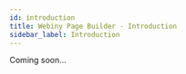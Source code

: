 ```yaml
---
id: introduction
title: Webiny Page Builder - Introduction
sidebar_label: Introduction
---
```


Coming soon...

